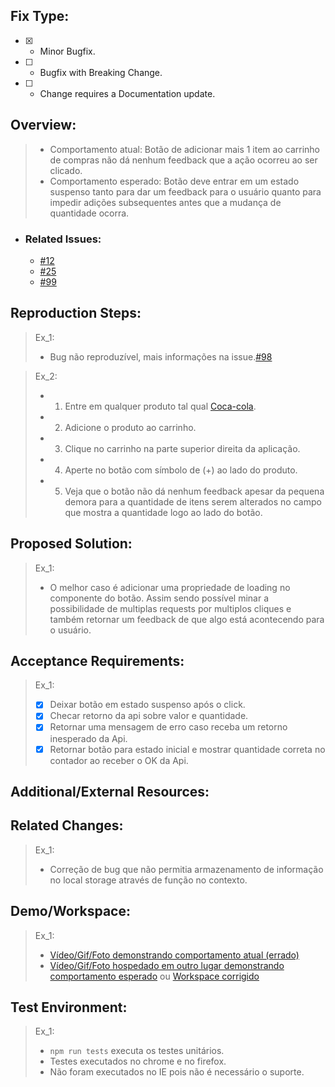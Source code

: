 <!-- NÃO DEIXE NADA DO BOILERPLATE QUE NÃO SEJA ÚTIL A DESCRIÇÃO DO SEU MR -->

## Fix Type:
<!-- Deletar checkboxes que não são se aplicam ao Merge Request. -->

- [x] - Minor Bugfix.

- [ ] - Bugfix with Breaking Change.

- [ ] - Change requires a Documentation update.

## Overview:
<!-- Descrição do Bug. -->

> - Comportamento atual: Botão de adicionar mais 1 item ao carrinho de compras não dá nenhum feedback que a ação ocorreu ao ser clicado.
> - Comportamento esperado: Botão deve entrar em um estado suspenso tanto para dar um feedback para o usuário quanto para impedir adições subsequentes antes que a mudança de quantidade ocorra.


- ### **Related Issues:**
  - [#12](https://google.com.br)
  - [#25](https://google.com.br)
  - [#99](https://google.com.br)

## Reproduction Steps:
<!-- 
- Essa informação precisa estar disponível na issue e se for o caso, basta copiar e colar, colocar um link e explicitar em quais ambientes é possível reproduzir.

- Bugs não reproduzíveis podem ser encaminhados diretamente a issue, porém caso o time chegue a optar pela não correção, a issue deverá estar devidamente documentada e linkada nesta sessão para ser acessível no futuro. 
-->

>Ex_1: 
>- Bug não reproduzível, mais informações na issue.[#98](https://gitlab.com) 

>Ex_2:
>- 1. Entre em qualquer produto tal qual [Coca-cola](https://gitlab.com).
>- 2. Adicione o produto ao carrinho.
>- 3. Clique no carrinho na parte superior direita da aplicação.
>- 4. Aperte no botão com símbolo de (+) ao lado do produto.
>- 5. Veja que o botão não dá nenhum feedback apesar da pequena demora para a quantidade de itens serem alterados no campo que mostra a quantidade logo ao lado do botão.

## Proposed Solution:

<!--
Solução proposta para o dado problema e por qual motivo essa solução foi escolhida. 
-->

>Ex_1: 
>- O melhor caso é adicionar uma propriedade de loading no componente do botão. Assim sendo possível minar a possibilidade de multiplas requests por multiplos cliques e também retornar um feedback de que algo está acontecendo para o usuário.

## Acceptance Requirements:
>Ex_1:
> - [x] Deixar botão em estado suspenso após o click.
> - [x] Checar retorno da api sobre valor e quantidade.
> - [x] Retornar uma mensagem de erro caso receba um retorno inesperado da Api.
> - [x] Retornar botão para estado inicial e mostrar quantidade correta no contador ao receber o OK da Api.

## Additional/External Resources:
<!-- Qualquer tipo de recurso externo que tenha sido utilizado, adicionar documentação também. -->


## Related Changes:

<!-- Alguma mudança específica que não estava prevista para ser feita, porém, foi necessária -->

<!-- Caso exista uma necessidade de mudança de documentação, adicionar aqui o link/caminho para nova documentação atualizada ou onde é possível encontra-la. -->

>Ex_1:
>- Correção de bug que não permitia armazenamento de informação no local storage através de função no contexto.

## Demo/Workspace:
>Ex_1: 
> - [Vídeo/Gif/Foto demonstrando comportamento atual (errado)](https://gitlab.com/)
> - [Vídeo/Gif/Foto hospedado em outro lugar demonstrando comportamento esperado](https://gitlab.com/) ou [Workspace corrigido](https://gitlab.com/)

## Test Environment:
<!-- Como reproduzir testes unitários/integração e em quais ambientes tais testes ocorreram ou são possíveis de ser executados, se aplicável, um overview do coverage. -->

>Ex_1:
>- ```npm run tests``` executa os testes unitários.
>- Testes executados no chrome e no firefox.
>- Não foram executados no IE pois não é necessário o suporte.